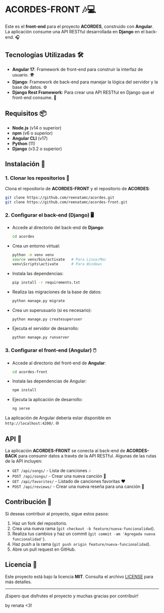 # ACORDES-FRONT 🎶💻

Este es el **front-end** para el proyecto **ACORDES**, construido con **Angular**. La aplicación consume una API RESTful desarrollada en **Django** en el back-end. 🎧

## Tecnologías Utilizadas 🛠️

- **Angular 17**: Framework de front-end para construir la interfaz de usuario. 🌍
- **Django**: Framework de back-end para manejar la lógica del servidor y la base de datos. ⚙️
- **Django Rest Framework**: Para crear una API RESTful en Django que el front-end consume. 🔗

## Requisitos 📦

- **Node.js** (v14 o superior)
- **npm** (v6 o superior)
- **Angular CLI** (v17)
- **Python** (11)
- **Django** (v3.2 o superior)

## Instalación 🚀

### 1. Clonar los repositorios 📂

Clona el repositorio de **ACORDES-FRONT** y el repositorio de **ACORDES**:

```bash
git clone https://github.com/reenatamc/acordes.git
git clone https://github.com/reenatamc/acordes-front.git
```

### 2. Configurar el back-end (Django) 🖥️

- Accede al directorio del back-end de **Django**:
  
  ```bash
  cd acordes
  ```

- Crea un entorno virtual:
  
  ```bash
  python -m venv venv
  source venv/bin/activate   # Para Linux/Mac
  venv\Scripts\activate      # Para Windows
  ```

- Instala las dependencias:

  ```bash
  pip install -r requirements.txt
  ```

- Realiza las migraciones de la base de datos:

  ```bash
  python manage.py migrate
  ```

- Crea un superusuario (si es necesario):

  ```bash
  python manage.py createsuperuser
  ```

- Ejecuta el servidor de desarrollo:

  ```bash
  python manage.py runserver
  ```

### 3. Configurar el front-end (Angular) 🖱️

- Accede al directorio del front-end de **Angular**:

  ```bash
  cd acordes-front
  ```

- Instala las dependencias de Angular:

  ```bash
  npm install
  ```

- Ejecuta la aplicación de desarrollo:

  ```bash
  ng serve
  ```

La aplicación de Angular debería estar disponible en `http://localhost:4200/`. 🌐

## API 🔌

La aplicación **ACORDES-FRONT** se conecta al back-end de **ACORDES-BACK** para consumir datos a través de la API RESTful. Algunas de las rutas de la API incluyen:

- `GET /api/songs/` - Lista de canciones 🎶
- `POST /api/songs/` - Crear una nueva canción 🎼
- `GET /api/favorites/` - Listado de canciones favoritas ❤️
- `POST /api/reviews/` - Crear una nueva reseña para una canción 📝

## Contribución 🤝

Si deseas contribuir al proyecto, sigue estos pasos:

1. Haz un fork del repositorio.
2. Crea una nueva rama (`git checkout -b feature/nueva-funcionalidad`).
3. Realiza tus cambios y haz un commit (`git commit -am 'Agregada nueva funcionalidad'`).
4. Haz push a la rama (`git push origin feature/nueva-funcionalidad`).
5. Abre un pull request en GitHub.

## Licencia 📜

Este proyecto está bajo la licencia **MIT**. Consulta el archivo [LICENSE](LICENSE) para más detalles.

---

¡Espero que disfrutes el proyecto y muchas gracias por contribuir! 

by renata <3! 
```

